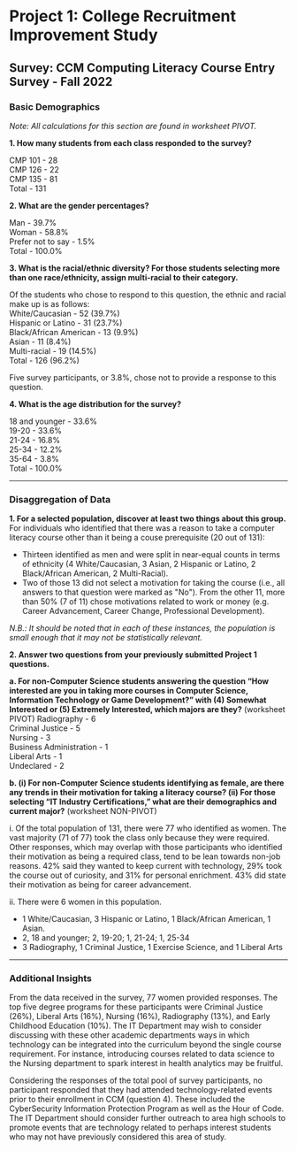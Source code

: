 # Project 1: College Recruitment Improvement Study
## Survey: CCM Computing Literacy Course Entry Survey - Fall 2022

### Basic Demographics

*Note: All calculations for this section are found in worksheet PIVOT.*

**1. How many students from each class responded to the survey?**

CMP 101 - 28  
CMP 126 - 22  
CMP 135 - 81  
Total - 131  

**2. What are the gender percentages?**

Man - 39.7%  
Woman - 58.8%  
Prefer not to say - 1.5%  
Total - 100.0%  

**3. What is the racial/ethnic diversity?  For those students selecting more than one race/ethnicity, assign multi-racial to their category.**

Of the students who chose to respond to this question, the ethnic and racial make up is as follows:  
White/Caucasian - 52 (39.7%)  
Hispanic or Latino - 31 (23.7%)  
Black/African American - 13 (9.9%)  
Asian - 11 (8.4%)  
Multi-racial - 19 (14.5%)  
Total - 126 (96.2%)  

Five survey participants, or 3.8%, chose not to provide a response to this question.

**4. What is the age distribution for the survey?**

18 and younger - 33.6%  
19-20 - 33.6%  
21-24 - 16.8%  
25-34 - 12.2%  
35-64 - 3.8%  
Total - 100.0%  

---

### Disaggregation of Data

**1. For a selected population, discover at least two things about this group.**
For individuals who identified that there was a reason to take a computer literacy course other than it being a couse prerequisite (20 out of 131): 
- Thirteen identified as men and were split in near-equal counts in terms of ethnicity (4 White/Caucasian, 3 Asian, 2 Hispanic or Latino, 2 Black/African American, 2 Multi-Racial). 
- Two of those 13 did not select a motivation for taking the course (i.e., all answers to that question were marked as "No").  From the other 11, more than 50% (7 of 11) chose motivations related to work or money (e.g. Career Advancement, Career Change, Professional Development).

*N.B.: It should be noted that in each of these instances, the population is small enough that it may not be statistically relevant.*

**2. Answer two questions from your previously submitted Project 1 questions.**

**a. For non-Computer Science students answering the question “How interested are you in taking more courses in Computer Science, Information Technology or Game Development?” with (4) Somewhat Interested or (5) Extremely Interested, which majors are they?** (worksheet PIVOT)
Radiography - 6  
Criminal Justice - 5  
Nursing - 3  
Business Administration - 1  
Liberal Arts - 1  
Undeclared - 2  

**b. (i) For non-Computer Science students identifying as female, are there any trends in their motivation for taking a literacy course?  (ii) For those selecting “IT Industry Certifications,” what are their demographics and current major?** (worksheet NON-PIVOT)

i.  Of the total population of 131, there were 77 who identified as women.  The vast majority (71 of 77) took the class only because they were required.  Other responses, which may overlap with those participants who identified their motivation as being a required class, tend to be lean towards non-job reasons.  42% said they wanted to keep current with technology, 29% took the course out of curiosity, and 31% for personal enrichment.  43% did state their motivation as being for career advancement.

ii.  There were 6 women in this population.
- 1 White/Caucasian, 3 Hispanic or Latino, 1 Black/African American, 1 Asian.
- 2, 18 and younger; 2, 19-20; 1, 21-24; 1, 25-34
- 3 Radiography, 1 Criminal Justice, 1 Exercise Science, and 1 Liberal Arts

---

### Additional Insights

From the data received in the survey, 77 women provided responses.  The top five degree programs for these participants were Criminal Justice (26%), Liberal Arts (16%), Nursing (16%), Radiography (13%), and Early Childhood Education (10%).  The IT Department may wish to consider discussing with these other academic departments ways in which technology can be integrated into the curriculum beyond the single course requirement.  For instance, introducing courses related to data science to the Nursing department to spark interest in health analytics may be fruitful.

Considering the responses of the total pool of survey participants, no participant responded that they had attended technology-related events prior to their enrollment in CCM (question 4).  These included the CyberSecurity Information Protection Program as well as the Hour of Code.  The IT Department should consider further outreach to area high schools to promote events that are technology related to perhaps interest students who may not have previously considered this area of study.

